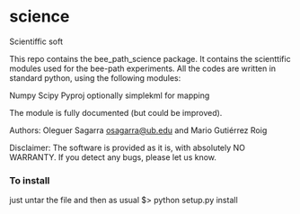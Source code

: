 science
=======


Scientiffic soft

This repo contains the bee_path_science package. It contains the scienttific modules used for the bee-path experiments. All the codes are written in standard python, using the following modules:

Numpy Scipy Pyproj
optionally simplekml for mapping

The module is fully documented (but could be improved).

Authors: Oleguer Sagarra <osagarra@ub.edu> and Mario Gutiérrez Roig


Disclaimer: The software is provided as it is, with absolutely NO WARRANTY. If you detect any bugs, please let us know.



### To install #####
just untar the file and then as usual
$> python setup.py install

